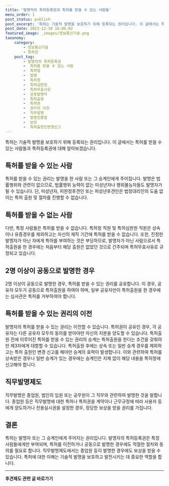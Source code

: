 ```yaml
---
title: '발명자의 특허등록권과 특허를 받을 수 있는 사람들'
menu_order: 1
post_status: publish
post_excerpt: '특허는 기술적 발명을 보호하기 위해 등록되는 권리입니다. 이 글에서는 특허를 받을 수 있는 사람들과 특허등록권에 대해 알아보겠습니다.'
post_date: 2023-12-18 16:06:02
featured_image: _images/정보통신기술.png
taxonomy:
    category:
        - 정보통신기술
        - 특허권
    post_tag:
        - 발명자의 특허등록권
        -  특허를 받을 수 있는 사람
        -  특허법
        -  발명
        -  특허청
        -  특허심판원
        -  특허무효사유
        -  공동발명자
        -  특허출원
        -  특허권
        -  권리의 이전
        -  직무발명
        -  발명진흥법
        -  보상
        -  특허출원인변경신고
---
```



특허는 기술적 발명을 보호하기 위해 등록되는 권리입니다. 이 글에서는 특허를 받을 수 있는 사람들과 특허등록권에 대해 알아보겠습니다.

## 특허를 받을 수 있는 사람

특허를 받을 수 있는 권리는 발명을 한 사람 또는 그 승계인에게 주어집니다. 발명은 법률행위와 관련이 없으므로, 법률행위 능력이 없는 미성년자나 행위불능자들도 발명자가 될 수 있습니다. 단, 미성년자, 피한정후견인 또는 피성년후견인은 법정대리인의 도움 없이는 특허 출원 및 절차를 진행할 수 없습니다.

## 특허를 받을 수 없는 사람

다만, 특정 사람들은 특허를 받을 수 없습니다. 특허청 직원 및 특허심판원 직원은 상속이나 유증경우를 제외하고는 자신의 재직 기간에 특허를 받을 수 없습니다. 또한, 진정한 발명자가 아닌 자에게 특허를 부여하는 것은 부당하므로, 발명자가 아닌 사람으로서 특허출원을 한 경우에는 처음부터 해당 출원은 없었던 것으로 간주되며 특허무효사유로 규정되고 있습니다.

## 2명 이상이 공동으로 발명한 경우

2명 이상이 공동으로 발명한 경우, 특허를 받을 수 있는 권리를 공유합니다. 이 경우, 공유자 모두가 공동으로 특허출원을 하여야 하며, 일부 공유자만이 특허출원을 한 경우에는 심사관은 특허를 거부하여야 합니다.

## 특허를 받을 수 있는 권리의 이전

발명자의 특허를 받을 수 있는 권리는 이전할 수 있습니다. 특허권이 공유인 경우, 각 공유자는 다른 공유자 모두의 동의를 받아야만 자신의 지분을 양도할 수 있습니다. 특허출원 전에 이루어진 특허를 받을 수 있는 권리의 승계는 특허출원을 한다는 조건을 갖춰야만 제3자에게 대항할 수 있습니다. 특허출원 후에는 상속 또는 일반 승계 경우를 제외하고는 특허 출원인 변경 신고를 해야만 승계의 효력이 발생합니다. 이와 관련하여 특허를 상속받은 경우나 일반 승계가 있는 경우에는 승계인은 지체 없이 해당 내용을 특허청에 신고해야 합니다.

## 직무발명제도

직무발명은 종업원, 법인의 임원 또는 공무원이 그 직무와 관련하여 발명한 것을 말합니다. 종업원 등은 직무발명에 대한 특허나 특허권을 계약이나 근무규정에 따라 사용자 등에게 양도하거나 전용실시권을 설정한 경우, 정당한 보상을 받을 권리를 가집니다.

## 결론

특허는 발명자 또는 그 승계인에게 주어지는 권리입니다. 발명자의 특허등록권은 특정 사람들에게만 부여되며, 특허를 이전하거나 공동으로 발명한 경우에도 적절한 절차와 동의를 필요로 합니다. 직무발명제도에서는 종업원 등이 발명한 경우에도 보상을 받을 수 있습니다. 특허에 대한 이해는 기술적 발명을 보호하고 발전시키는 데 중요한 역할을 합니다.
<!-- wp:separator -->
<hr class="wp-block-separator has-alpha-channel-opacity"/>
<!-- /wp:separator -->

<!-- wp:group {"backgroundColor":"base","layout":{"type":"constrained"}} -->
<div class="wp-block-group has-base-background-color has-background"><!-- wp:paragraph {"align":"center","fontSize":"medium"} -->
<p class="has-text-align-center has-large-font-size"><strong>후견제도 관련 글 바로가기</strong></p>
<!-- /wp:paragraph -->


<!-- wp:latest-posts
{"categories":[{"id":1980,"count":19,"description":"","link":"https://uknowlaw.com/category/%ed%9b%84%ea%b2%ac%ec%a0%9c%eb%8f%84/","name":"후견제도","slug":"후견제도","taxonomy":"category","parent":0,"meta":[],"_links":{"self":[{"href":"https://uknowlaw.com/wp-json/wp/v2/categories/1980"}],"collection":[{"href":"https://uknowlaw.com/wp-json/wp/v2/categories"}],"about":[{"href":"https://uknowlaw.com/wp-json/wp/v2/taxonomies/category"}],"wp:post_type":[{"href":"https://uknowlaw.com/wp-json/wp/v2/posts?categories=1980"}],"curies":[{"name":"wp","href":"https://api.w.org/{rel}","templated":true}]}}],"postsToShow":100,"excerptLength":28,"postLayout":"grid","columns":2,"featuredImageAlign":"left","featuredImageSizeSlug":"large","fontSize":"small"} /--></div>
<!-- /wp:group -->